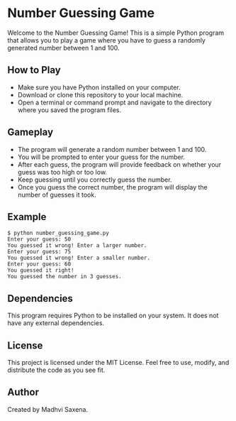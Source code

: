 # Number Guessing Game
Welcome to the Number Guessing Game! This is a simple Python program that allows you to play a game where you have to guess a randomly generated number between 1 and 100.

## How to Play
* Make sure you have Python installed on your computer.
* Download or clone this repository to your local machine.
* Open a terminal or command prompt and navigate to the directory where you saved the program files.
  
## Gameplay
* The program will generate a random number between 1 and 100.
* You will be prompted to enter your guess for the number.
* After each guess, the program will provide feedback on whether your guess was too high or too low.
* Keep guessing until you correctly guess the number.
* Once you guess the correct number, the program will display the number of guesses it took.
  
## Example
```
$ python number_guessing_game.py
Enter your guess: 50
You guessed it wrong! Enter a larger number.
Enter your guess: 75
You guessed it wrong! Enter a smaller number.
Enter your guess: 60
You guessed it right!
You guessed the number in 3 guesses.
```

## Dependencies
This program requires Python to be installed on your system. It does not have any external dependencies.

## License
This project is licensed under the MIT License. Feel free to use, modify, and distribute the code as you see fit.

## Author
Created by Madhvi Saxena.
